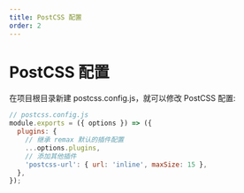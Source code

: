 ```yaml
---
title: PostCSS 配置
order: 2
---
```


# PostCSS 配置

在项目根目录新建 postcss.config.js，就可以修改 PostCSS 配置:

```js
// postcss.config.js
module.exports = ({ options }) => ({
  plugins: {
    // 继承 remax 默认的插件配置
    ...options.plugins,
    // 添加其他插件
    'postcss-url': { url: 'inline', maxSize: 15 },
  },
});
```
